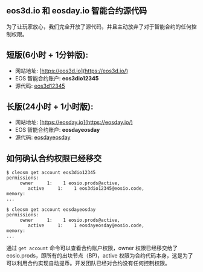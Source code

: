 eos3d.io 和 eosday.io 智能合约源代码
----

为了让玩家放心，我们完全开放了源代码，并且主动放弃了对于智能合约的任何控制权限。

## 短版(6小时 + 1分钟版):

* 网站地址: [https://eos3d.io](https://eos3d.io/)
* EOS 智能合约账户: **eos3dio12345**
* 源代码: [eos3d12345](https://github.com/yanxi-me/eos3d-contract/tree/master/eos3dio12345)

## 长版(24小时 + 1小时版):

* 网站地址: [https://eosday.io](https://eosday.io/)
* EOS 智能合约账户: **eosdayeosday**
* 源代码: [eosdayeosday](https://github.com/yanxi-me/eos3d-contract/tree/master/eosdayeosday)


## 如何确认合约权限已经移交

```
$ cleosm get account eos3dio12345
permissions:
     owner     1:    1 eosio.prods@active,
        active     1:    1 eos3dio12345@eosio.code,
memory:
...
```

```
$ cleosm get account eosdayeosday
permissions:
     owner     1:    1 eosio.prods@active,
        active     1:    1 eosdayeosday@eosio.code,
memory:
...
```

通过 `get account` 命令可以查看合约账户权限，owner 权限已经移交给了 eosio.prods，即所有的出块节点（BP)，active 权限为合约代码本身，这是为了可以利用合约实现自动提币。开发团队已经对合约没有任何控制权限。
